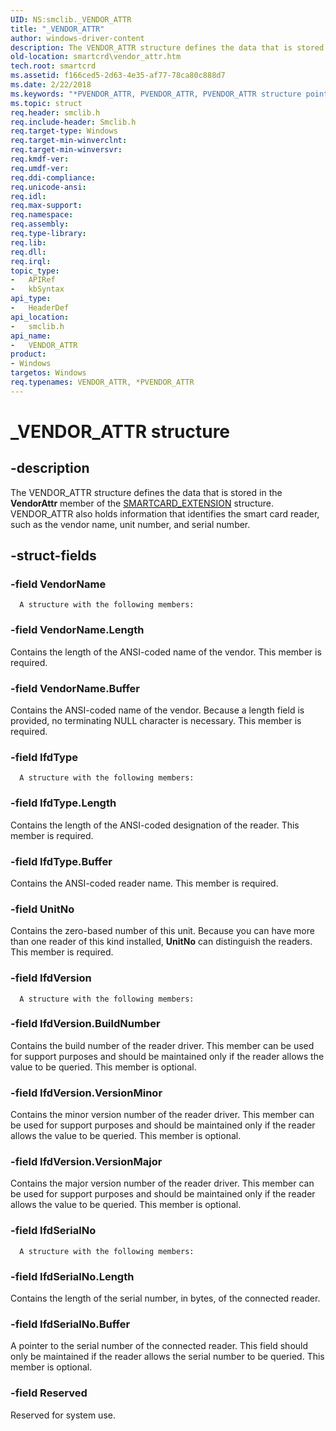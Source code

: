 ```yaml
---
UID: NS:smclib._VENDOR_ATTR
title: "_VENDOR_ATTR"
author: windows-driver-content
description: The VENDOR_ATTR structure defines the data that is stored in the VendorAttr member of the SMARTCARD_EXTENSION structure. VENDOR_ATTR also holds information that identifies the smart card reader, such as the vendor name, unit number, and serial number.
old-location: smartcrd\vendor_attr.htm
tech.root: smartcrd
ms.assetid: f166ced5-2d63-4e35-af77-78ca80c888d7
ms.date: 2/22/2018
ms.keywords: "*PVENDOR_ATTR, PVENDOR_ATTR, PVENDOR_ATTR structure pointer [Smart Card Reader Devices], VENDOR_ATTR, VENDOR_ATTR structure [Smart Card Reader Devices], _VENDOR_ATTR, scstruct_dfa4be20-d572-46d6-aff7-c4c16d930c7f.xml, smartcrd.vendor_attr, smclib/PVENDOR_ATTR, smclib/VENDOR_ATTR"
ms.topic: struct
req.header: smclib.h
req.include-header: Smclib.h
req.target-type: Windows
req.target-min-winverclnt: 
req.target-min-winversvr: 
req.kmdf-ver: 
req.umdf-ver: 
req.ddi-compliance: 
req.unicode-ansi: 
req.idl: 
req.max-support: 
req.namespace: 
req.assembly: 
req.type-library: 
req.lib: 
req.dll: 
req.irql: 
topic_type:
-	APIRef
-	kbSyntax
api_type:
-	HeaderDef
api_location:
-	smclib.h
api_name:
-	VENDOR_ATTR
product:
- Windows
targetos: Windows
req.typenames: VENDOR_ATTR, *PVENDOR_ATTR
---
```


# _VENDOR_ATTR structure


## -description


The VENDOR_ATTR structure defines the data that is stored in the <b>VendorAttr</b> member of the <a href="https://msdn.microsoft.com/library/windows/hardware/ff548974">SMARTCARD_EXTENSION</a> structure. VENDOR_ATTR also holds information that identifies the smart card reader, such as the vendor name, unit number, and serial number. 


## -struct-fields




### -field VendorName


      A structure with the following members:
      
     


### -field VendorName.Length
Contains the length of the ANSI-coded name of the vendor. This member is required. 

### -field VendorName.Buffer
Contains the ANSI-coded name of the vendor. Because a length field is provided, no terminating NULL character is necessary. This member is required. 

### -field IfdType


      A structure with the following members:
      
     


### -field IfdType.Length

Contains the length of the ANSI-coded designation of the reader. This member is required. 


### -field IfdType.Buffer

Contains the ANSI-coded reader name. This member is required. 



### -field UnitNo

Contains the zero-based number of this unit. Because you can have more than one reader of this kind installed, <b>UnitNo</b> can distinguish the readers. This member is required. 


### -field IfdVersion


      A structure with the following members:
      
     


### -field IfdVersion.BuildNumber

Contains the build number of the reader driver. This member can be used for support purposes and should be maintained only if the reader allows the value to be queried. This member is optional. 


### -field IfdVersion.VersionMinor

Contains the minor version number of the reader driver. This member can be used for support purposes and should be maintained only if the reader allows the value to be queried. This member is optional. 


### -field IfdVersion.VersionMajor

Contains the major version number of the reader driver. This member can be used for support purposes and should be maintained only if the reader allows the value to be queried. This member is optional. 


### -field IfdSerialNo


      A structure with the following members:
      
     


### -field IfdSerialNo.Length

Contains the length of the serial number, in bytes, of the connected reader. 


### -field IfdSerialNo.Buffer

A pointer to the serial number of the connected reader. This field should only be maintained if the reader allows the serial number to be queried. This member is optional. 


### -field Reserved

Reserved for system use. 

